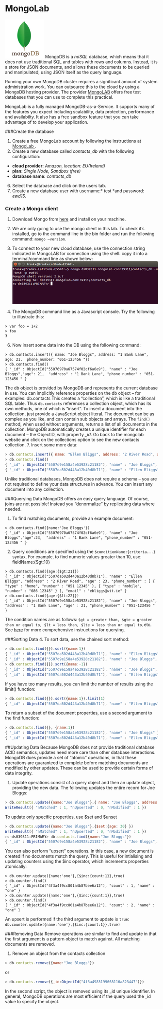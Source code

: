 # MongoLab
![](img/mongodb-logo.png) 
MongoDB is a *noSQL* database, which means that it does not use traditional SQL and tables with rows and columns. Instead, it is a store for JSON documents, and allows these documents to be queried and manipulated, using JSON itself as the query language.

Running your own MongoDB cluster requires a significant amount of system administration work. You can outsource this to the cloud by using a MongoDB hosting provider.
The provider [MongoLAB](https://mongolab.com/) offers free  test databases that you can use to complete this practical.

MongoLab is a fully managed MongoDB-as-a-Service. It supports many of the features you expect including scalability, data protection, performance and availabilty. It also has a free sandbox feature that you can take advantage of to develop your application. 

###Create the database

 1. Create a free MongoLab account by following the instructions at [MongoLab ](http://mongolab.com).
 2. Create a new database called *contacts_db* with the following configuration:
  - **cloud provider:** *Amazon, location: EU(Ireland)*
  - **plan:** *Single Node, Sandbox (free)*
  - **database name:** *contacts_db*
 6. Select the database and click on the users tab.
 7. Create a new database user with username:* test *and password: *ewd15*.
 

### Create a Mongo client
 1. Download Mongo from [here](http://www.mongodb.org/) and install on your machine.
 2. We are only going to use the mongo client in this lab. To check it’s installed, go to the command line in the bin folder and run the following command: 
``mongo –version``.
 3. To connect to your new cloud database, use the connection string indicated in MongoLAB for connection using the shell. copy it into a terminal/command line as shown below:
![](img/01.png)

 5. The MongoDB command line as a Javascript console. Try the following to illustrate this:
```
> var foo = 1+2
> foo
3
```
 6. Now insert some data into the DB using the following command:
 ```
 > db.contacts.insert({ name: "Joe Bloggs", address: "1 Bank Lane", age: 21,  phone_number: "051-123456 "})
 > db.contacts.find()
{ "_id" : ObjectId("55076970a67574f02cf6a6e9"), "name" : "Joe Bloggs","age": 21,  "address" : "1 Bank Lane", "phone_number" : "051-123456 " }
 ```
 The db object is provided by MongoDB and represents the current database in use. You can implicitly reference properties on the db object – for examples: db.contacts
This creates a “collection”, which is like a traditional SQL table. Thus ``db.contacts`` references a collection object, which has its own methods, one of which is “insert”.
To insert a document into the collection, just provide a JavaScript object literal. The document can be as complex as you like, and can contain sub objects and arrays.
The ``find()`` method, when used without arguments, returns a list of all documents in the collection. MongoDB automatically creates a unique identifier for each document – the ObjectID, with property *_id*. Go back to the mongolab website and click on the collections option to see the new contacts collection.
 7. Insert some more data:
```javascript
> db.contacts.insert({ name: "Ellen Bliggs", address: "2 River Road", age:23,  phone_number: [{type: "home", number: "051 12345"},{type: "mobile", number: "086 12345"}], email: "ebliggs@wit.ie"})
> db.contacts.find()
{ "_id" : ObjectId("5507d9e158a4e53928c21182"), "name" : "Joe Bloggs", "address" : "1 Bank Lane", "age" : 21, "phone_number" : "051-123456 " }
{ "_id" : ObjectId("5507da502d443a12b40d8b71"), "name" : "Ellen Bliggs", "address" : "2 River Road", "age" : 23, "phone_number" : [ { "type" : "home", "number" : "051 12345" }, { "type" : "mobile", "number" : "086 12345" } ], "email" : "ebliggs@wit.ie" }
```
Unlike traditional databases, MongoDB does not require a schema – you are not required to define your data structures in advance. You can insert any document into any collection. 

###Querying Data
MongoDB offers an easy query language. Of course, joins are not possible! Instead you “denormalize” by replicating data where needed.

1. To find matching documents, provide an example document:
```
> db.contacts.find({name:'Joe Bloggs'})
{ "_id" : ObjectId("55076970a67574f02cf6a6e9"), "name" : "Joe Bloggs","age":23,  "address" : "1 Bank Lane", "phone_number" : "051-123456 " }
```

2. Query conditions are specified using the ``$conditionName:{criteria...} ``syntax. For example, to find numeric values greater than 10, use: fieldName:{$gt:10}
```
> db.contacts.find({age:{$gt:21}})
{ "_id" : ObjectId("5507da502d443a12b40d8b71"), "name" : "Ellen Bliggs", "address" : "2 River Road", "age" : 23, "phone_number" : [ { "type" : "home", "number" : "051 12345" }, { "type" : "mobile", "number" : "086 12345" } ], "email" : "ebliggs@wit.ie" }
> db.contacts.find({age:{$lt:22}})
{ "_id" : ObjectId("5507d9e158a4e53928c21182"), "name" : "Joe Bloggs", "address" : "1 Bank Lane", "age" : 21, "phone_number" : "051-123456 " }
```
The condition names are as follows: ``
$gt = greater than, $gte = greater than or equal to, $lt = less than, $lte = less than or equal to, ``etc.
See [here](http://www.mongodb.org/display/DOCS/Advanced+Queries#AdvancedQueries) for more comprehensive instructions for querying. 

###Sorting Data
4. To sort data, use the chained sort method:
```javascript
> db.contacts.find({}).sort({name:1})
{ "_id" : ObjectId("5507da502d443a12b40d8b71"), "name" : "Ellen Bliggs", "address" : "2 River Road", "age" : 23, "phone_number" : [ { "type" : "home", "number" : "051 12345" }, { "type" : "mobile", "number" : "086 12345" } ], "email" : "ebliggs@wit.ie" }
{ "_id" : ObjectId("5507d9e158a4e53928c21182"), "name" : "Joe Bloggs", "address" : "1 Bank Lane", "age" : 21, "phone_number" : "051-123456 " }
> db.contacts.find({}).sort({name:-1})
{ "_id" : ObjectId("5507d9e158a4e53928c21182"), "name" : "Joe Bloggs", "address" : "1 Bank Lane", "age" : 21, "phone_number" : "051-123456 " }
{ "_id" : ObjectId("5507da502d443a12b40d8b71"), "name" : "Ellen Bliggs", "address" : "2 River Road", "age" : 23, "phone_number" : [ { "type" : "home", "number" : "051 12345" }, { "type" : "mobile", "number" : "086 12345" } ], "email" : "ebliggs@wit.ie" }
```
If you have too many results, you can limit the number of results using the limit() function:
```javascript
> db.contacts.find({}).sort({name:1}).limit(1)
{ "_id" : ObjectId("5507da502d443a12b40d8b71"), "name" : "Ellen Bliggs", "address" : "2 River Road", "age" : 23, "phone_number" : [ { "type" : "home", "number" : "051 12345" }, { "type" : "mobile", "number" : "086 12345" } ], "email" : "ebliggs@wit.ie" }
```
To return a subset of the document properties, use a second argument to the find function:
```javascript
> db.contacts.find({}, {name:1})
{ "_id" : ObjectId("5507d9e158a4e53928c21182"), "name" : "Joe Bloggs" }
{ "_id" : ObjectId("5507da502d443a12b40d8b71"), "name" : "Ellen Bliggs" }
```
##Updating Data
Because MongoDB does not provide traditional database ACID semantics, updates need more care than other database interactions. MongoDB does provide a set of “atomic” operations, in that these operations are guaranteed to complete before matching documents are modified by other updates. These can be used to provide certain forms of data integrity. 
1. Update operations consist of a query object and then an update object, providing the new data. The following updates the entire record for Joe Bloggs:
```javascript
> db.contacts.update({name:"Joe Bloggs"},{ name: "Joe Bloggs", address: "1 Bank Lane", age: 27,  phone_number: "051-123456 "})
WriteResult({ "nMatched" : 1, "nUpserted" : 0, "nModified" : 1 })
```
To update only specific properties, use $set and $unset
```javascript
> db.contacts.update({name:"Joe Bloggs"},{$set:{age: 30} })
WriteResult({ "nMatched" : 1, "nUpserted" : 0, "nModified" : 1 })
rs-ds039311:PRIMARY> db.contacts.find({name:"Joe Bloggs"})
{ "_id" : ObjectId("5507d9e158a4e53928c21182"), "name" : "Joe Bloggs", "address" : "1 Bank Lane", "age" : 30, "phone_number" : "051-123456 " }
```

 You can also perform “upsert” operations. In this case, a new document is created if no documents match the query. This is useful for intialising and updating counters using the $inc operator, which increments properties atomically:
```
> db.counter.update({name:'one'},{$inc:{count:1}},true)
> db.counter.find()
{ "_id" : ObjectId("4f3a4f9cc801a4b87bee6a12"), "count" : 1, "name" : "one" }
> db.counter.update({name:'one'},{$inc:{count:1}},true)
> db.counter.find()
{ "_id" : ObjectId("4f3a4f9cc801a4b87bee6a12"), "count" : 2, "name" : "one" }
```
An upsert is performed if the third argument to update is ``true``:
``db.counter.update({name:'one'},{$inc:{count:1}},true)``

###Removing Data
Remove operations are similar to find and update in that the first argument is a pattern object to match against. All matching documents are removed.
1. Remove an object from the contacts collection
```javascript
> db.contacts.remove({name:"Joe Bloggs"})
```
or
```javascript
> db.contacts.remove({_id:ObjectId("4f3a4983199668116a823447")})
```
In the second script, the object is removed using its _id unique identifier. In general, MongoDB operations are most efficient if the query used the _id value to specify the object.
